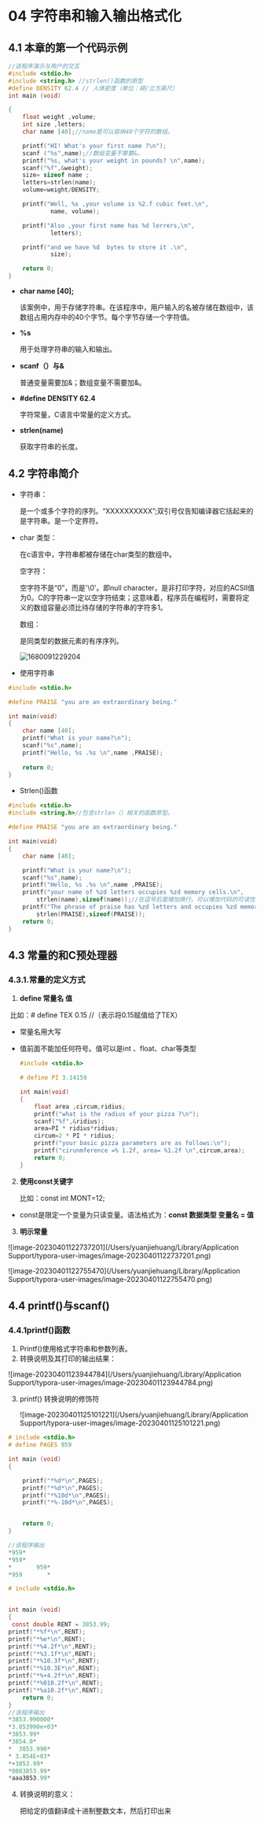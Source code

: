 # 04 字符串和输入输出格式化

## 4.1 本章的第一个代码示例

```c
//该程序演示与用户的交互
#include <stdio.h>
#include <string.h> //strlen()函数的原型
#define DENSITY 62.4 // 人体密度（单位：磅/立方英尺）
int main (void)

{
    float weight ,volume;
    int size ,letters;
    char name [40];//name是可以容纳40个字符的数组。

    printf("HI! What's your first name ?\n");
    scanf ("%s",name);//数组变量不需要&。
    printf("%s, what's your weight in pounds? \n",name);
    scanf("%f",&weight);
    size= sizeof name ;
    letters=strlen(name);
    volume=weight/DENSITY;

    printf("Well, %s ,your volume is %2.f cubic feet.\n",
            name, volume);

    printf("Also ,your first name has %d lerrers,\n",
            letters);

    printf("and we have %d  bytes to store it .\n",
            size);

    return 0;
}
```

* **char name [40];**

  该案例中，用于存储字符串。在该程序中，用户输入的名被存储在数组中，该数组占用内存中的40个字节。每个字节存储一个字符值。

* **%s**

  用于处理字符串的输入和输出。

* **scanf（）与&**

  普通变量需要加&；数组变量不需要加&。

* **#define DENSITY 62.4** 

  字符常量，C语言中常量的定义方式。

* **strlen(name)**

  获取字符串的长度。

## 4.2 字符串简介

* 字符串：

  是一个或多个字符的序列。“XXXXXXXXXX”;双引号仅告知编译器它括起来的是字符串。是一个定界符。

* char 类型：

  在c语言中，字符串都被存储在char类型的数组中。

  空字符：

  空字符不是“0”，而是'\0'。即null character，是非打印字符，对应的ACSII值为0。C的字符串一定以空字符结束；这意味着，程序员在编程时，需要将定义的数组容量必须比待存储的字符串的字符多1。

  数组：

  是同类型的数据元素的有序序列。

  ![1680091229204](1680091229204.png)



* 使用字符串

```c
#include <stdio.h>

#define PRAISE "you are an extraordinary being."

int main(void)
{
    char name [40];
    printf("What is your name?\n");
    scanf("%s",name);
    printf("Hello, %s .%s \n",name ,PRAISE);
    
    return 0;
}
```



* Strlen()函数



```c
#include <stdio.h>
#include <string.h>//包含strlen（）相关的函数原型。

#define PRAISE "you are an extraordinary being."

int main(void)
{
    char name [40];

    printf("What is your name?\n");
    scanf("%s",name);
    printf("Hello, %s .%s \n",name ,PRAISE);
    printf("your name of %zd letters occupies %zd memory cells.\n",
        strlen(name),sizeof(name));//在逗号后面增加换行。可以增加代码的可读性。这种方法可以用于处理很长的printf（）语句。
    printf("The phrase of praise has %zd letters and occupies %zd memory cells\n",
        strlen(PRAISE),sizeof(PRAISE));
    return 0;
}
```

## 4.3 常量的和C预处理器

### 4.3.1.常量的定义方式

1. **define 常量名 值**

​			比如：# define TEX 0.15 //（表示将0.15赋值给了TEX）

   *    常量名用大写 

   *    值前面不能加任何符号。值可以是int 、float、char等类型

        ```c
        #include <stdio.h>
        
        # define PI 3.14159
        
        int main(void)
        {
            float area ,circum,ridius;
            printf("what is the radius of your pizza ?\n");
            scanf("%f",&ridius);
            area=PI * ridius*ridius;
            circum=2 * PI * ridius;
            printf("your basic pizza parameters are as follows:\n");
            printf("cirunmference =% 1.2f, area= %1.2f \n",circum,area);
            return 0;
        }
        ```

        

2. **使用const关键字**

   比如：const int MONT=12;

* const是限定一个变量为只读变量。语法格式为：**const  数据类型 变量名 = 值**

3. **明示常量**

![image-20230401122737201](/Users/yuanjiehuang/Library/Application Support/typora-user-images/image-20230401122737201.png)



![image-20230401122755470](/Users/yuanjiehuang/Library/Application Support/typora-user-images/image-20230401122755470.png)

## 4.4 printf()与scanf()

### 4.4.1printf()函数

1. Printf()使用格式字符串和参数列表。
2. 转换说明及其打印的输出结果：

![image-20230401123944784](/Users/yuanjiehuang/Library/Application Support/typora-user-images/image-20230401123944784.png)

3. printf() 转换说明的修饰符

   ![image-20230401125101221](/Users/yuanjiehuang/Library/Application Support/typora-user-images/image-20230401125101221.png)

```c
# include <stdio.h>
# define PAGES 959

int main (void)
{

    printf("*%d*\n",PAGES);
    printf("*%d*\n",PAGES);
    printf("*%10d*\n",PAGES);
    printf("*%-10d*\n",PAGES);


    return 0;
}

//该程序输出
*959*
*959*
*       959*
*959       *
```

```c
# include <stdio.h>


int main (void)
{
 const double RENT = 3853.99;
printf("*%f*\n",RENT);
printf("*%e*\n",RENT);
printf("*%4.2f*\n",RENT);
printf("*%3.1f*\n",RENT);
printf("*%10.3f*\n",RENT);
printf("*%10.3E*\n",RENT);
printf("*%+4.2f*\n",RENT);
printf("*%010.2f*\n",RENT);
printf("*%a10.2f*\n",RENT);
    return 0;
}
//该程序输出
*3853.990000*
*3.853990e+03*
*3853.99*
*3854.0*
*  3853.990*
* 3.854E+03*
*+3853.99*
*0003853.99*
*aaa3853.99*
```

4. 转换说明的意义：

   把给定的值翻译成十进制整数文本，然后打印出来